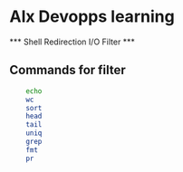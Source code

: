# Alx Devopps learning

*** Shell Redirection I/O Filter ***

## Commands for filter
```bash 
	echo
	wc
	sort
	head
	tail
	uniq
	grep
	fmt
	pr
```
